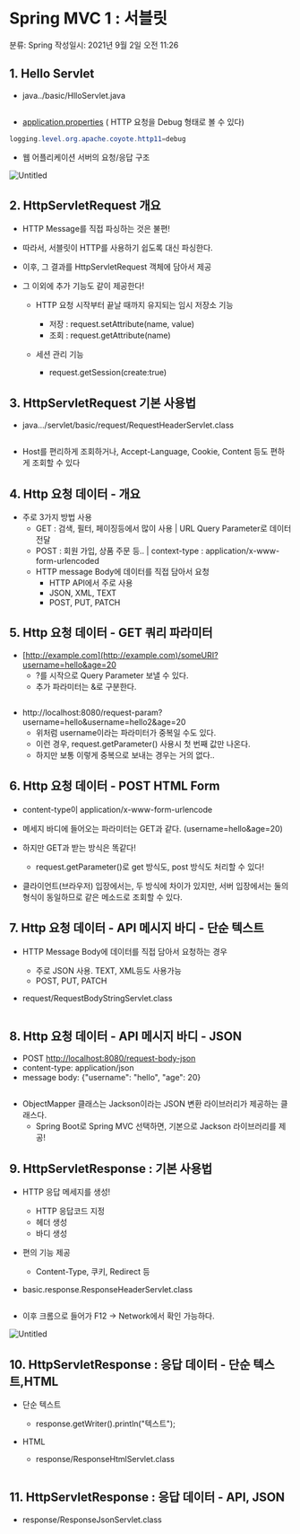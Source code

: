 # Spring MVC 1 : 서블릿

분류: Spring
작성일시: 2021년 9월 2일 오전 11:26

## 1. Hello Servlet

- java../basic/HlloServlet.java

```java

```

- [application.properties](http://application.properties) ( HTTP 요청을 Debug 형태로 볼 수 있다)

```java
logging.level.org.apache.coyote.http11=debug
```

- 웹 어플리케이션 서버의 요청/응답 구조

![Untitled]()

## 2. HttpServletRequest 개요

- HTTP Message를 직접 파싱하는 것은 불편!
- 따라서, 서블릿이 HTTP를 사용하기 쉽도록 대신 파싱한다.
- 이후, 그 결과를 HttpServletRequest 객체에 담아서 제공

- 그 이외에 추가 기능도 같이 제공한다!

  - HTTP 요청 시작부터 끝날 때까지 유지되는 임시 저장소 기능

    - 저장 : request.setAttribute(name, value)
    - 조회 : request.getAttribute(name)

  - 세션 관리 기능
    - request.getSession(create:true)

## 3. HttpServletRequest 기본 사용법

- java.../servlet/basic/request/RequestHeaderServlet.class

```java

```

- Host를 편리하게 조회하거나, Accept-Language, Cookie, Content 등도 편하게 조회할 수 있다

## 4. Http 요청 데이터 - 개요

- 주로 3가지 방법 사용
  - GET : 검색, 필터, 페이징등에서 많이 사용 | URL Query Parameter로 데이터 전달
  - POST : 회원 가입, 상품 주문 등.. | context-type : application/x-www-form-urlencoded
  - HTTP message Body에 데이터를 직접 담아서 요청
    - HTTP API에서 주로 사용
    - JSON, XML, TEXT
    - POST, PUT, PATCH

## 5. Http 요청 데이터 - GET 쿼리 파라미터

- [http://example.com](http://example.com)/someURI?username=hello&age=20
  - ?를 시작으로 Query Parameter 보낼 수 있다.
  - 추가 파라미터는 &로 구분한다.

```java

```

- http://localhost:8080/request-param?username=hello&username=hello2&age=20
  - 위처럼 username이라는 파라미터가 중복일 수도 있다.
  - 이런 경우, request.getParameter() 사용시 첫 번째 값만 나온다.
  - 하지만 보통 이렇게 중복으로 보내는 경우는 거의 없다..

## 6. Http 요청 데이터 - POST HTML Form

- content-type이 application/x-www-form-urlencode
- 메세지 바디에 들어오는 파라미터는 GET과 같다. (username=hello&age=20)

- 하지만 GET과 받는 방식은 똑같다!

  - request.getParameter()로 get 방식도, post 방식도 처리할 수 있다!

- 클라이언트(브라우저) 입장에서는, 두 방식에 차이가 있지만, 서버 입장에서는 둘의 형식이 동일하므로 같은 메소드로 조회할 수 있다.

## 7. Http 요청 데이터 - API 메시지 바디 - 단순 텍스트

- HTTP Message Body에 데이터를 직접 담아서 요청하는 경우

  - 주로 JSON 사용. TEXT, XML등도 사용가능
  - POST, PUT, PATCH

- request/RequestBodyStringServlet.class

```java

```

## 8. Http 요청 데이터 - API 메시지 바디 - JSON

- POST [http://localhost:8080/request-body-json](http://localhost:8080/request-body-json)
- content-type: application/json
- message body: {"username": "hello", "age": 20}

```java

```

- ObjectMapper 클래스는 Jackson이라는 JSON 변환 라이브러리가 제공하는 클래스다.
  - Spring Boot로 Spring MVC 선택하면, 기본으로 Jackson 라이브러리를 제공!

## 9. HttpServletResponse : 기본 사용법

- HTTP 응답 메세지를 생성!

  - HTTP 응답코드 지정
  - 헤더 생성
  - 바디 생성

- 편의 기능 제공

  - Content-Type, 쿠키, Redirect 등

- basic.response.ResponseHeaderServlet.class

```java

```

- 이후 크롬으로 들어가 F12 → Network에서 확인 가능하다.

![Untitled](Spring%20MVC%201%20%E1%84%89%E1%85%A5%E1%84%87%E1%85%B3%E1%86%AF%E1%84%85%E1%85%B5%E1%86%BA%20c9f963c5e7b64fa18eb5e5b5affe0891/Untitled%201.png)

## 10. HttpServletResponse : 응답 데이터 - 단순 텍스트,HTML

- 단순 텍스트

  - response.getWriter().println("텍스트");

- HTML

  - response/ResponseHtmlServlet.class

  ```java

  ```

## 11. HttpServletResponse : 응답 데이터 - API, JSON

- response/ResponseJsonServlet.class

```java

```

